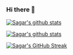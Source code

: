 ### Hi there 👋

<!--
**sagarkishore-7/sagarkishore-7** is a ✨ _special_ ✨ repository because its `README.md` (this file) appears on your GitHub profile.

Here are some ideas to get you started:

- 🔭 I’m currently working on ...
- 🌱 I’m currently learning ...
- 👯 I’m looking to collaborate on ...
- 🤔 I’m looking for help with ...
- 💬 Ask me about ...
- 📫 How to reach me: ...
- 😄 Pronouns: ...
- ⚡ Fun fact: ...
-->
[![Sagar's github stats](https://github-readme-stats.vercel.app/api?username=sagarkishore-7&show_icons=true&theme=react&include_all_commits=true)](https://github.com/anuraghazra/github-readme-stats)

[![Sagar's github stats](https://github-readme-stats.vercel.app/api?username=sagarkishore-7&show_icons=true&theme=react&include_all_commits=false&hide=stars,prs,issues,contribs&hide_rank=true&hide_title=true)](https://github.com/anuraghazra/github-readme-stats)


[![Sagar's GitHub Streak](https://github-readme-streak-stats.herokuapp.com?user=sagarkishore-7&theme=react)](https://git.io/streak-stats)

